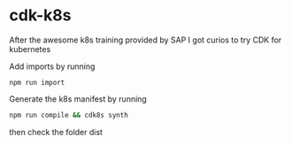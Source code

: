 # cdk-k8s
After the awesome k8s training provided by SAP I got curios to try CDK for kubernetes

Add imports by running
```
npm run import
```

Generate the k8s manifest by running 
``` sh
npm run compile && cdk8s synth
```
then check the folder dist